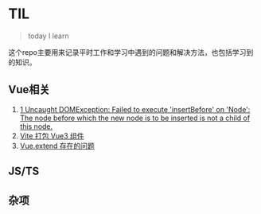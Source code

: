 # TIL

> today I learn

这个repo主要用来记录平时工作和学习中遇到的问题和解决方法，也包括学习到的知识。


## Vue相关

1. [1 Uncaught DOMException: Failed to execute 'insertBefore' on 'Node': The node before which the new node is to be inserted is not a child of this node.](https://github.com/vivipure/TIL/issues/2)
2. [Vite 打包 Vue3 组件](https://github.com/vivipure/TIL/issues/4)
2. [Vue.extend 存在的问题](https://github.com/vivipure/TIL/issues/8)


## JS/TS


## 杂项





